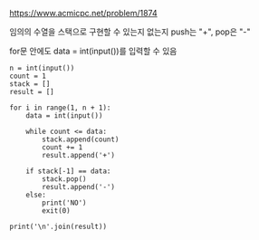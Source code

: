 https://www.acmicpc.net/problem/1874

임의의 수열을 스택으로 구현할 수 있는지 없는지
push는 "+", pop은 "-"

for문 안에도 data = int(input())를 입력할 수 있음

```
n = int(input())
count = 1
stack = []
result = []

for i in range(1, n + 1):
    data = int(input())

    while count <= data:
        stack.append(count)
        count += 1
        result.append('+')

    if stack[-1] == data:
        stack.pop()
        result.append('-')
    else:
        print('NO')
        exit(0)

print('\n'.join(result))

```
